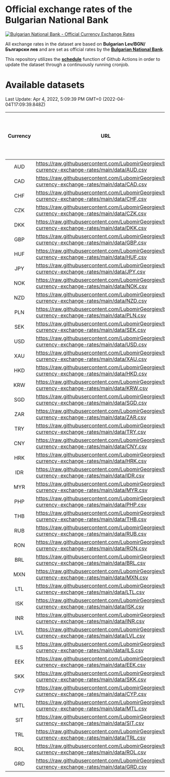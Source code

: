 # Official exchange rates of the Bulgarian National Bank

[![Bulgarian National Bank - Official Currency Exchange Rates](https://github.com/LubomirGeorgiev/bnb-currency-exchange-rates/actions/workflows/update-rates.yml/badge.svg?branch=main)](https://github.com/LubomirGeorgiev/bnb-currency-exchange-rates/actions/workflows/update-rates.yml)

All exchange rates in the dataset are based on **Bulgarian Lev/BGN/Български лев** and are set as official rates by the [**Bulgarian National Bank**](https://www.bnb.bg/Statistics/StExternalSector/StExchangeRates/StERForeignCurrencies/index.htm?toLang=_EN).

This repository utilizes the [**schedule**](https://docs.github.com/en/actions/reference/events-that-trigger-workflows) function of Github Actions in order to update the dataset through a continuously running cronjob.

# Available datasets

<!-- START LINKS (DO NOT EVER FU*ING DELETE THIS COMMENT FOR THE LOVE OF YOUR LIFE!!! IF YOU ARE CURIOS HOW IT WORKS, YOU CAN HAVE A LOOK AT ./src/updateReadme.ts) -->

Last Update: Apr 4, 2022, 5:09:39 PM GMT+0 (2022-04-04T17:09:39.848Z)

| Currency | URL                                                                                             | Number of records | Number of missing days that were filled in |
| :------: | ----------------------------------------------------------------------------------------------- | :---------------: | :----------------------------------------: |
|   AUD    | https://raw.githubusercontent.com/LubomirGeorgiev/bnb-currency-exchange-rates/main/data/AUD.csv |       8092        |                    2497                    |
|   CAD    | https://raw.githubusercontent.com/LubomirGeorgiev/bnb-currency-exchange-rates/main/data/CAD.csv |       8092        |                    2497                    |
|   CHF    | https://raw.githubusercontent.com/LubomirGeorgiev/bnb-currency-exchange-rates/main/data/CHF.csv |       8092        |                    2497                    |
|   CZK    | https://raw.githubusercontent.com/LubomirGeorgiev/bnb-currency-exchange-rates/main/data/CZK.csv |       8092        |                    2497                    |
|   DKK    | https://raw.githubusercontent.com/LubomirGeorgiev/bnb-currency-exchange-rates/main/data/DKK.csv |       8092        |                    2497                    |
|   GBP    | https://raw.githubusercontent.com/LubomirGeorgiev/bnb-currency-exchange-rates/main/data/GBP.csv |       8092        |                    2497                    |
|   HUF    | https://raw.githubusercontent.com/LubomirGeorgiev/bnb-currency-exchange-rates/main/data/HUF.csv |       8092        |                    2497                    |
|   JPY    | https://raw.githubusercontent.com/LubomirGeorgiev/bnb-currency-exchange-rates/main/data/JPY.csv |       8092        |                    2497                    |
|   NOK    | https://raw.githubusercontent.com/LubomirGeorgiev/bnb-currency-exchange-rates/main/data/NOK.csv |       8092        |                    2497                    |
|   NZD    | https://raw.githubusercontent.com/LubomirGeorgiev/bnb-currency-exchange-rates/main/data/NZD.csv |       8092        |                    2497                    |
|   PLN    | https://raw.githubusercontent.com/LubomirGeorgiev/bnb-currency-exchange-rates/main/data/PLN.csv |       8092        |                    2497                    |
|   SEK    | https://raw.githubusercontent.com/LubomirGeorgiev/bnb-currency-exchange-rates/main/data/SEK.csv |       8092        |                    2497                    |
|   USD    | https://raw.githubusercontent.com/LubomirGeorgiev/bnb-currency-exchange-rates/main/data/USD.csv |       8092        |                    2497                    |
|   XAU    | https://raw.githubusercontent.com/LubomirGeorgiev/bnb-currency-exchange-rates/main/data/XAU.csv |       8091        |                    2498                    |
|   HKD    | https://raw.githubusercontent.com/LubomirGeorgiev/bnb-currency-exchange-rates/main/data/HKD.csv |       7790        |                    2406                    |
|   KRW    | https://raw.githubusercontent.com/LubomirGeorgiev/bnb-currency-exchange-rates/main/data/KRW.csv |       7790        |                    2406                    |
|   SGD    | https://raw.githubusercontent.com/LubomirGeorgiev/bnb-currency-exchange-rates/main/data/SGD.csv |       7790        |                    2406                    |
|   ZAR    | https://raw.githubusercontent.com/LubomirGeorgiev/bnb-currency-exchange-rates/main/data/ZAR.csv |       7790        |                    2406                    |
|   TRY    | https://raw.githubusercontent.com/LubomirGeorgiev/bnb-currency-exchange-rates/main/data/TRY.csv |       6272        |                    1936                    |
|   CNY    | https://raw.githubusercontent.com/LubomirGeorgiev/bnb-currency-exchange-rates/main/data/CNY.csv |       6156        |                    1904                    |
|   HRK    | https://raw.githubusercontent.com/LubomirGeorgiev/bnb-currency-exchange-rates/main/data/HRK.csv |       6156        |                    1904                    |
|   IDR    | https://raw.githubusercontent.com/LubomirGeorgiev/bnb-currency-exchange-rates/main/data/IDR.csv |       6156        |                    1904                    |
|   MYR    | https://raw.githubusercontent.com/LubomirGeorgiev/bnb-currency-exchange-rates/main/data/MYR.csv |       6156        |                    1904                    |
|   PHP    | https://raw.githubusercontent.com/LubomirGeorgiev/bnb-currency-exchange-rates/main/data/PHP.csv |       6156        |                    1904                    |
|   THB    | https://raw.githubusercontent.com/LubomirGeorgiev/bnb-currency-exchange-rates/main/data/THB.csv |       6156        |                    1904                    |
|   RUB    | https://raw.githubusercontent.com/LubomirGeorgiev/bnb-currency-exchange-rates/main/data/RUB.csv |       6122        |                    1893                    |
|   RON    | https://raw.githubusercontent.com/LubomirGeorgiev/bnb-currency-exchange-rates/main/data/RON.csv |       6097        |                    1886                    |
|   BRL    | https://raw.githubusercontent.com/LubomirGeorgiev/bnb-currency-exchange-rates/main/data/BRL.csv |       5186        |                    1607                    |
|   MXN    | https://raw.githubusercontent.com/LubomirGeorgiev/bnb-currency-exchange-rates/main/data/MXN.csv |       5186        |                    1607                    |
|   LTL    | https://raw.githubusercontent.com/LubomirGeorgiev/bnb-currency-exchange-rates/main/data/LTL.csv |       5149        |                    1578                    |
|   ISK    | https://raw.githubusercontent.com/LubomirGeorgiev/bnb-currency-exchange-rates/main/data/ISK.csv |       5093        |                    1576                    |
|   INR    | https://raw.githubusercontent.com/LubomirGeorgiev/bnb-currency-exchange-rates/main/data/INR.csv |       4819        |                    1493                    |
|   LVL    | https://raw.githubusercontent.com/LubomirGeorgiev/bnb-currency-exchange-rates/main/data/LVL.csv |       4784        |                    1464                    |
|   ILS    | https://raw.githubusercontent.com/LubomirGeorgiev/bnb-currency-exchange-rates/main/data/ILS.csv |       4093        |                    1272                    |
|   EEK    | https://raw.githubusercontent.com/LubomirGeorgiev/bnb-currency-exchange-rates/main/data/EEK.csv |       3996        |                    1222                    |
|   SKK    | https://raw.githubusercontent.com/LubomirGeorgiev/bnb-currency-exchange-rates/main/data/SKK.csv |       2966        |                    908                     |
|   CYP    | https://raw.githubusercontent.com/LubomirGeorgiev/bnb-currency-exchange-rates/main/data/CYP.csv |       2902        |                    886                     |
|   MTL    | https://raw.githubusercontent.com/LubomirGeorgiev/bnb-currency-exchange-rates/main/data/MTL.csv |       2600        |                    795                     |
|   SIT    | https://raw.githubusercontent.com/LubomirGeorgiev/bnb-currency-exchange-rates/main/data/SIT.csv |       2540        |                    776                     |
|   TRL    | https://raw.githubusercontent.com/LubomirGeorgiev/bnb-currency-exchange-rates/main/data/TRL.csv |       1818        |                    559                     |
|   ROL    | https://raw.githubusercontent.com/LubomirGeorgiev/bnb-currency-exchange-rates/main/data/ROL.csv |       1693        |                    520                     |
|   GRD    | https://raw.githubusercontent.com/LubomirGeorgiev/bnb-currency-exchange-rates/main/data/GRD.csv |        361        |                    109                     |

<!-- END LINKS (DO NOT EVER FU*ING DELETE THIS COMMENT FOR THE LOVE OF YOUR LIFE!!! IF YOU ARE CURIOS HOW IT WORKS, YOU CAN HAVE A LOOK AT ./src/updateReadme.ts) -->
